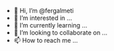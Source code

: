 - 👋 Hi, I’m @fergalmeti
- 👀 I’m interested in ...
- 🌱 I’m currently learning ...
- 💞️ I’m looking to collaborate on ...
- 📫 How to reach me ...

<!---
fergalmeti/fergalmeti is a ✨ special ✨ repository because its `README.md` (this file) appears on your GitHub profile.
You can click the Preview link to take a look at your changes.
--->
